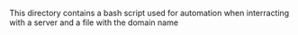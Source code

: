 This directory contains a bash script used for automation when interracting with a server and a file with the domain name

